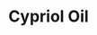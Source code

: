 ---
name: Cypriol Oil
title: Cypriol Oil
details:
  - detail:
      key: "Usage/Application"
      value: "Fragrance, Flavour, Pharma"
  - detail:
      key: "Botanical Name"
      value: "Pelargonium Graveolens"
  - detail:
      key: "Pack Size"
      value: "5, 25, 200 Kg"
  - detail:
      key: "Brand"
      value: "Natural Aroma"
  - detail:
      key: "Extraction Method"
      value: "Steam Distillation"
  - detail:
      key: "Refractive Index"
      value: "1.51062 to 1.51100 (at 20 deg C)"
  - detail:
      key: "Specific Gravity"
      value: "1.00520 to 1.00680 (at 20 deg C)"
  - detail:
      key: "Packing Type"
      value: "Can, Barrel"
  - detail:
      key: "CAS No"
      value: "91771-62-9"
  - detail:
      key: "Plant Parts Used"
      value: "Root"
  - detail:
      key: "GC Purity"
      value: "95.00% minimum"
  - detail:
      key: "Physical State"
      value: "Liquid"
showOnHome: false
thumbnail: https://5.imimg.com/data5/SELLER/Default/2021/12/JF/LO/CR/3823480/cypriol-oil-500x500.jpg
productImages:
  - ""
category: essential oil
---